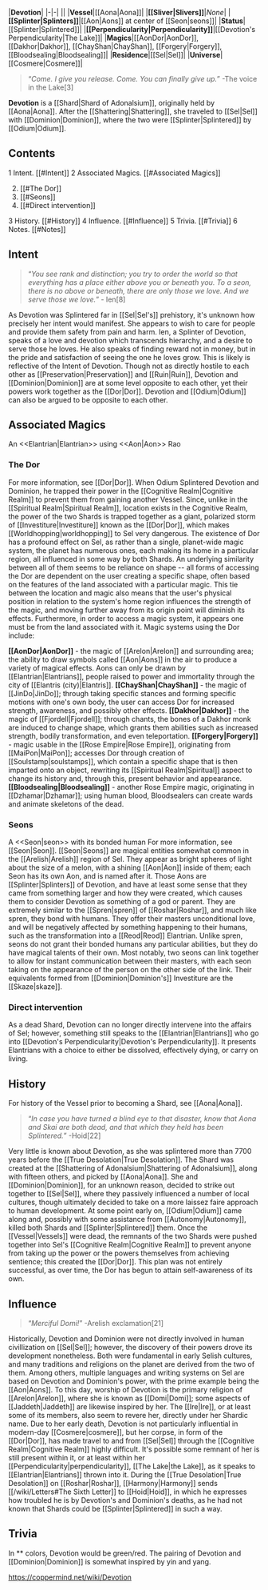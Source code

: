 |**Devotion**|
|-|-|
||
|**Vessel**|[[Aona\|Aona]]|
|**[[Sliver\|Slivers]]**|*None*|
|**[[Splinter\|Splinters]]**|[[Aon\|Aons]] at center of [[Seon\|seons]]|
|**Status**|[[Splinter\|Splintered]]|
|**[[Perpendicularity\|Perpendicularity]]**|[[Devotion's Perpendicularity\|The Lake]]|
|**Magics**|[[AonDor\|AonDor]], [[Dakhor\|Dakhor]], [[ChayShan\|ChayShan]], [[Forgery\|Forgery]], [[Bloodsealing\|Bloodsealing]]|
|**Residence**|[[Sel\|Sel]]|
|**Universe**|[[Cosmere\|Cosmere]]|

>“*Come. I give you release. Come. You can finally give up.*”
\-The voice in the Lake[3]


**Devotion** is a [[Shard\|Shard of Adonalsium]], originally held by [[Aona\|Aona]]. After the [[Shattering\|Shattering]], she traveled to [[Sel\|Sel]] with [[Dominion\|Dominion]], where the two were [[Splinter\|Splintered]] by [[Odium\|Odium]].

## Contents

1 Intent. [[#Intent]] 
2 Associated Magics. [[#Associated Magics]] 

2. [[#The Dor]] 
2. [[#Seons]] 
2. [[#Direct intervention]] 


3 History. [[#History]] 
4 Influence. [[#Influence]] 
5 Trivia. [[#Trivia]] 
6 Notes. [[#Notes]] 


## Intent
>“*You see rank and distinction; you try to order the world so that everything has a place either above you or beneath you. To a seon, there is no above or beneath, there are only those we love. And we serve those we love.*”
\- Ien[8]

As Devotion was Splintered far in [[Sel\|Sel's]] prehistory, it's unknown how precisely her intent would manifest. She appears to wish to care for people and provide them safety from pain and harm. Ien, a Splinter of Devotion, speaks of a love and devotion which transcends hierarchy, and a desire to serve those he loves. He also speaks of finding reward not in money, but in the pride and satisfaction of seeing the one he loves grow. This is likely is reflective of the Intent of Devotion.
Though not as directly hostile to each other as [[Preservation\|Preservation]] and [[Ruin\|Ruin]], Devotion and [[Dominion\|Dominion]] are at some level opposite to each other, yet their powers work together as the [[Dor\|Dor]]. Devotion and [[Odium\|Odium]] can also be argued to be opposite to each other.

## Associated Magics
  An <<Elantrian\|Elantrian>> using <<Aon\|Aon>> Rao
### The Dor
For more information, see [[Dor\|Dor]].
When Odium Splintered Devotion and Dominion, he trapped their power in the [[Cognitive Realm\|Cognitive Realm]] to prevent them from gaining another Vessel. Since, unlike in the [[Spiritual Realm\|Spiritual Realm]], location exists in the Cognitive Realm, the power of the two Shards is trapped together as a giant, polarized storm of [[Investiture\|Investiture]] known as the [[Dor\|Dor]], which makes [[Worldhopping\|worldhopping]] to Sel very dangerous.
The existence of Dor has a profound effect on Sel, as rather than a single, planet-wide magic system, the planet has numerous ones, each making its home in a particular region, all influenced in some way by both Shards. An underlying similarity between all of them seems to be reliance on shape -- all forms of accessing the Dor are dependent on the user creating a specific shape, often based on the features of the land associated with a particular magic.
This tie between the location and magic also means that the user's physical position in relation to the system's home region influences the strength of the magic, and moving further away from its origin point will diminish its effects. Furthermore, in order to access a magic system, it appears one must be from the land associated with it.
Magic systems using the Dor include:

**[[AonDor\|AonDor]]** - the magic of [[Arelon\|Arelon]] and surrounding area; the ability to draw symbols called [[Aon\|Aons]] in the air to produce a variety of magical effects. Aons can only be drawn by [[Elantrian\|Elantrians]], people raised to power and immortality through the city of [[Elantris (city)\|Elantris]].
**[[ChayShan\|ChayShan]]** - the magic of [[JinDo\|JinDo]]; through taking specific stances and forming specific motions with one's own body, the user can access Dor for increased strength, awareness, and possibly other effects.
**[[Dakhor\|Dakhor]]** - the magic of [[Fjordell\|Fjordell]]; through chants, the bones of a Dakhor monk are induced to change shape, which grants them abilities such as increased strength, bodily transformation, and even teleportation.
**[[Forgery\|Forgery]]** - magic usable in the [[Rose Empire\|Rose Empire]], originating from [[MaiPon\|MaiPon]]; accesses Dor through creation of [[Soulstamp\|soulstamps]], which contain a specific shape that is then imparted onto an object, rewriting its [[Spiritual Realm\|Spiritual]] aspect to change its history and, through this, present behavior and appearance.
**[[Bloodsealing\|Bloodsealing]]** - another Rose Empire magic, originating in [[Dzhamar\|Dzhamar]]; using human blood, Bloodsealers can create wards and animate skeletons of the dead.
### Seons
  A <<Seon\|seon>> with its bonded human
For more information, see [[Seon\|Seon]].
[[Seon\|Seons]] are magical entities somewhat common in the [[Arelish\|Arelish]] region of Sel. They appear as bright spheres of light about the size of a melon, with a shining [[Aon\|Aon]] inside of them; each Seon has its own Aon, and is named after it. Those Aons are [[Splinter\|Splinters]] of Devotion, and have at least some sense that they came from something larger and how they were created, which causes them to consider Devotion as something of a god or parent.
They are extremely similar to the [[Spren\|spren]] of [[Roshar\|Roshar]], and much like spren, they bond with humans. They offer their masters unconditional love, and will be negatively affected by something happening to their humans, such as the transformation into a [[Reod\|Reod]] Elantrian. Unlike spren, seons do not grant their bonded humans any particular abilities, but they do have magical talents of their own. Most notably, two seons can link together to allow for instant communication between their masters, with each seon taking on the appearance of the person on the other side of the link.
Their equivalents formed from [[Dominion\|Dominion's]] Investiture are the [[Skaze\|skaze]].

### Direct intervention
As a dead Shard, Devotion can no longer directly intervene into the affairs of Sel; however, something still speaks to the [[Elantrian\|Elantrians]] who go into [[Devotion's Perpendicularity\|Devotion's Perpendicularity]]. It presents Elantrians with a choice to either be dissolved, effectively dying, or carry on living.

## History
 
For history of the Vessel prior to becoming a Shard, see [[Aona\|Aona]].
>“*In case you have turned a blind eye to that disaster, know that Aona and Skai are both dead, and that which they held has been Splintered.*”
\-Hoid[22]


Very little is known about Devotion, as she was splintered more than 7700 years before the [[True Desolation\|True Desolation]]. The Shard was created at the [[Shattering of Adonalsium\|Shattering of Adonalsium]], along with fifteen others, and picked by [[Aona\|Aona]]. She and [[Dominion\|Dominion]], for an unknown reason, decided to strike out together to [[Sel\|Sel]], where they passively influenced a number of local cultures, though ultimately decided to take on a more laissez faire approach to human development. At some point early on, [[Odium\|Odium]] came along and, possibly with some assistance from [[Autonomy\|Autonomy]], killed both Shards and [[Splinter\|Splintered]] them.
Once the [[Vessel\|Vessels]] were dead, the remnants of the two Shards were pushed together into Sel's [[Cognitive Realm\|Cognitive Realm]] to prevent anyone from taking up the power or the powers themselves from achieving sentience; this created the [[Dor\|Dor]]. This plan was not entirely successful, as over time, the Dor has begun to attain self-awareness of its own.

## Influence
 
>“*Merciful Domi!*”
\-Arelish exclamation[21]


Historically, Devotion and Dominion were not directly involved in human civillization on [[Sel\|Sel]]; however, the discovery of their powers drove its development nonetheless. Both were fundamental in early Selish cultures, and many traditions and religions on the planet are derived from the two of them. Among others, multiple languages and writing systems on Sel are based on Devotion and Dominion's power, with the prime example being the [[Aon\|Aons]]. To this day, worship of Devotion is the primary religion of [[Arelon\|Arelon]], where she is known as [[Domi\|Domi]]; some aspects of [[Jaddeth\|Jaddeth]] are likewise inspired by her. The [[Ire\|Ire]], or at least some of its members, also seem to revere her, directly under her Shardic name.
Due to her early death, Devotion is not particularly influential in modern-day [[Cosmere\|cosmere]], but her corpse, in form of the [[Dor\|Dor]], has made travel to and from [[Sel\|Sel]] through the [[Cognitive Realm\|Cognitive Realm]] highly difficult. It's possible some remnant of her is still present within it, or at least within her [[Perpendicularity\|perpendicularity]], [[The Lake\|the Lake]], as it speaks to [[Elantrian\|Elantrians]] thrown into it.
During the [[True Desolation\|True Desolation]] on [[Roshar\|Roshar]], [[Harmony\|Harmony]] sends [[/wiki/Letters#The Sixth Letter]] to [[Hoid\|Hoid]], in which he expresses how troubled he is by Devotion's and Dominion's deaths, as he had not known that Shards could be [[Splinter\|Splintered]] in such a way.

## Trivia
In ** colors, Devotion would be green/red.
The pairing of Devotion and [[Dominion\|Dominion]] is somewhat inspired by yin and yang.


https://coppermind.net/wiki/Devotion